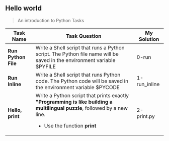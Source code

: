 ## Hello world
> An introduction to Python Tasks

| Task Name | Task Question | My Solution |
| --- | --- | --- |
| **Run Python File** | Write a Shell script that runs a Python script. The Python file name will be saved in the environment variable $PYFILE | 0-run |
| **Run Inline** | Write a Shell script that runs Python code. The Python code will be saved in the environment variable $PYCODE | 1-run_inline |
| **Hello, print** | Write a Python script that prints exactly **"Programming is like building a multilingual puzzle**, followed by a new line.<ul><li> Use the function **print** </li></ul> | 2-print.py |
